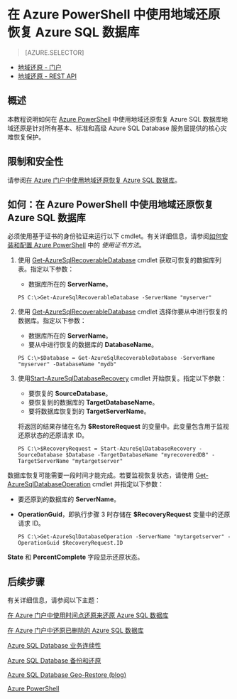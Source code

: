 <properties 
   pageTitle="在 Azure PowerShell 中使用地域还原恢复 Azure SQL 数据库" 
   description="地域还原, Microsoft Azure SQL Database, 还原数据库, 恢复数据库, Azure PowerShell" 
   services="sql-database" 
   documentationCenter="" 
   authors="elfisher" 
   manager="jeffreyg" 
   editor="v-romcal"/>

<tags
   ms.service="sql-database"
   ms.date="03/18/2015"
   wacn.date="05/25/2015"/>


# 在 Azure PowerShell 中使用地域还原恢复 Azure SQL 数据库

> [AZURE.SELECTOR]
- [地域还原 - 门户](/documentation/articles/sql-database-geo-restore-tutorial-management-portal)
- [地域还原 - REST API](/documentation/articles/sql-database-geo-restore-tutorial-rest)

## 概述

本教程说明如何在 [Azure PowerShell](/documentation/articles/install-configure-powershell) 中使用地域还原恢复 Azure SQL 数据库地域还原是针对所有基本、标准和高级 Azure SQL Database 服务层提供的核心灾难恢复保护。

## 限制和安全性

请参阅[在 Azure 门户中使用地域还原恢复 Azure SQL 数据库](/documentation/articles/sql-database-geo-restore-tutorial-management-portal)。

## 如何：在 Azure PowerShell 中使用地域还原恢复 Azure SQL 数据库


必须使用基于证书的身份验证来运行以下 cmdlet。有关详细信息，请参阅[如何安装和配置 Azure PowerShell](/documentation/articles/install-configure-powershell/#use-the-certificate-method) 中的 *使用证书方法*。

1. 使用 [Get-AzureSqlRecoverableDatabase](http://msdn.microsoft.com/zh-cn/library/azure/dn720219.aspx) cmdlet 获取可恢复的数据库列表。指定以下参数：
	* 数据库所在的 **ServerName**。	

	`PS C:\>Get-AzureSqlRecoverableDatabase -ServerName "myserver"`

2. 使用 [Get-AzureSqlRecoverableDatabase](http://msdn.microsoft.com/zh-cn/library/azure/dn720219.aspx) cmdlet 选择你要从中进行恢复的数据库。指定以下参数：
	* 数据库所在的 **ServerName**。
	* 要从中进行恢复的数据库的 **DatabaseName**。

	`PS C:\>$Database = Get-AzureSqlRecoverableDatabase -ServerName "myserver" -DatabaseName "mydb"`
	 
3. 使用[Start-AzureSqlDatabaseRecovery](http://msdn.microsoft.com/zh-cn/library/dn720224.aspx) cmdlet 开始恢复。指定以下参数：	
	* 要恢复的 **SourceDatabase**。
	* 要恢复到的数据库的 **TargetDatabaseName**。
	* 要将数据库恢复到的 **TargetServerName**。

	将返回的结果存储在名为 **$RestoreRequest** 的变量中。此变量包含用于监视还原状态的还原请求 ID。

	`PS C:\>$RecoveryRequest = Start-AzureSqlDatabaseRecovery -SourceDatabase $Database -TargetDatabaseName "myrecoveredDB" -TargetServerName "mytargetserver"`
	
数据库恢复可能需要一段时间才能完成。若要监视恢复状态，请使用 [Get-AzureSqlDatabaseOperation](http://msdn.microsoft.com/zh-cn/library/azure/dn546738.aspx) cmdlet 并指定以下参数：

* 要还原到的数据库的 **ServerName**。
* **OperationGuid**，即执行步骤 3 时存储在 **$RecoveryRequest** 变量中的还原请求 ID。

	`PS C:\>Get-AzureSqlDatabaseOperation -ServerName "mytargetserver" -OperationGuid $RecoveryRequest.ID`

**State** 和 **PercentComplete** 字段显示还原状态。

## 后续步骤

有关详细信息，请参阅以下主题：  

[在 Azure 门户中使用时间点还原来还原 Azure SQL 数据库](/documentation/articles/sql-database-point-in-time-restore-tutorial-management-portal)

[在 Azure 门户中还原已删除的 Azure SQL 数据库](/documentation/articles/sql-database-restore-deleted-database-tutorial-management-portal)

[Azure SQL Database 业务连续性](http://msdn.microsoft.com/zh-cn/library/azure/hh852669.aspx)

[Azure SQL Database 备份和还原](http://msdn.microsoft.com/zh-cn/library/azure/jj650016.aspx)

[Azure SQL Database Geo-Restore (blog)](http://azure.microsoft.com/blog/2014/09/13/azure-sql-database-geo-restore)

[Azure PowerShell](https://msdn.microsoft.com/zh-cn/library/azure/jj156055.aspx)

<!--HONumber=55-->